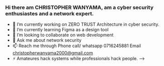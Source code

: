 ### Hi there am CHRISTOPHER WANYAMA, am a cyber security enthusiastes and a network expert.

- 🔭 I’m currently working on ZERO TRUST Architecture in cyber security. 
- 🌱 I’m currently learning Figma as a design tool
- 👯 I’m looking to collaborate on web development
- 💬 Ask me about network security 
- 📫 Reach me through Phone call/ whatsapp 0716245881 Email christopherwanyama2000@gmail.com
- ⚡ Amateures hack systems while professionals hack people.
-->
